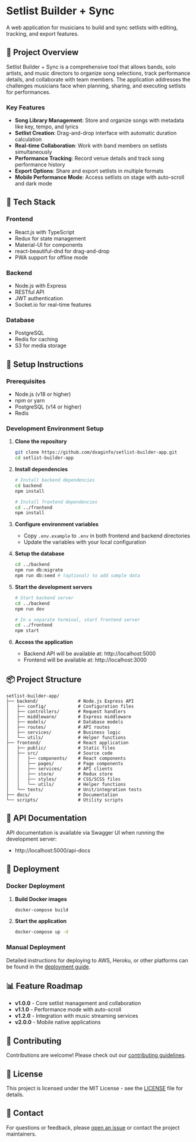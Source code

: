# Setlist Builder + Sync

A web application for musicians to build and sync setlists with editing, tracking, and export features.

## 🎵 Project Overview

Setlist Builder + Sync is a comprehensive tool that allows bands, solo artists, and music directors to organize song selections, track performance details, and collaborate with team members. The application addresses the challenges musicians face when planning, sharing, and executing setlists for performances.

### Key Features

- **Song Library Management**: Store and organize songs with metadata like key, tempo, and lyrics
- **Setlist Creation**: Drag-and-drop interface with automatic duration calculation
- **Real-time Collaboration**: Work with band members on setlists simultaneously
- **Performance Tracking**: Record venue details and track song performance history
- **Export Options**: Share and export setlists in multiple formats
- **Mobile Performance Mode**: Access setlists on stage with auto-scroll and dark mode

## 🚀 Tech Stack

### Frontend
- React.js with TypeScript
- Redux for state management
- Material-UI for components
- react-beautiful-dnd for drag-and-drop
- PWA support for offline mode

### Backend
- Node.js with Express
- RESTful API
- JWT authentication
- Socket.io for real-time features

### Database
- PostgreSQL
- Redis for caching
- S3 for media storage

## 🔧 Setup Instructions

### Prerequisites
- Node.js (v18 or higher)
- npm or yarn
- PostgreSQL (v14 or higher)
- Redis

### Development Environment Setup

1. **Clone the repository**
   ```bash
   git clone https://github.com/dxaginfo/setlist-builder-app.git
   cd setlist-builder-app
   ```

2. **Install dependencies**
   ```bash
   # Install backend dependencies
   cd backend
   npm install

   # Install frontend dependencies
   cd ../frontend
   npm install
   ```

3. **Configure environment variables**
   - Copy `.env.example` to `.env` in both frontend and backend directories
   - Update the variables with your local configuration

4. **Setup the database**
   ```bash
   cd ../backend
   npm run db:migrate
   npm run db:seed # (optional) to add sample data
   ```

5. **Start the development servers**
   ```bash
   # Start backend server
   cd ../backend
   npm run dev

   # In a separate terminal, start frontend server
   cd ../frontend
   npm start
   ```

6. **Access the application**
   - Backend API will be available at: http://localhost:5000
   - Frontend will be available at: http://localhost:3000

## 📦 Project Structure

```
setlist-builder-app/
├── backend/               # Node.js Express API
│   ├── config/            # Configuration files
│   ├── controllers/       # Request handlers
│   ├── middleware/        # Express middleware
│   ├── models/            # Database models
│   ├── routes/            # API routes
│   ├── services/          # Business logic
│   └── utils/             # Helper functions
├── frontend/              # React application
│   ├── public/            # Static files
│   ├── src/               # Source code
│   │   ├── components/    # React components
│   │   ├── pages/         # Page components
│   │   ├── services/      # API clients
│   │   ├── store/         # Redux store
│   │   ├── styles/        # CSS/SCSS files
│   │   └── utils/         # Helper functions
│   └── tests/             # Unit/integration tests
├── docs/                  # Documentation
└── scripts/               # Utility scripts
```

## 📄 API Documentation

API documentation is available via Swagger UI when running the development server:
- http://localhost:5000/api-docs

## 🔄 Deployment

### Docker Deployment

1. **Build Docker images**
   ```bash
   docker-compose build
   ```

2. **Start the application**
   ```bash
   docker-compose up -d
   ```

### Manual Deployment

Detailed instructions for deploying to AWS, Heroku, or other platforms can be found in the [deployment guide](./docs/deployment.md).

## 📊 Feature Roadmap

- **v1.0.0** - Core setlist management and collaboration
- **v1.1.0** - Performance mode with auto-scroll
- **v1.2.0** - Integration with music streaming services
- **v2.0.0** - Mobile native applications

## 👥 Contributing

Contributions are welcome! Please check out our [contributing guidelines](./CONTRIBUTING.md).

## 📜 License

This project is licensed under the MIT License - see the [LICENSE](./LICENSE) file for details.

## 📱 Contact

For questions or feedback, please [open an issue](https://github.com/dxaginfo/setlist-builder-app/issues) or contact the project maintainers.